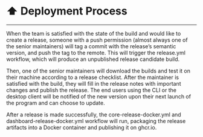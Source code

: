 # ⬆️ Deployment Process
---

When the team is satisfied with the state of the build and would like to create a release, someone with a push permission (almost always one of the senior maintainers) will tag a commit with the release’s semantic version, and push the tag to the remote. This will trigger the release.yml workflow, which will produce an unpublished release candidate build. 

Then, one of the senior maintainers will download the builds and test it on their machine according to a release checklist. After the maintainer is satisfied with the build, they will fill in the release notes with important changes and publish the release. The end users using the CLI or the desktop client will be notified of the new version upon their next launch of the program and can choose to update.   

After a release is made successfully, the core-release-docker.yml and dashboard-release-docker.yml workflow will run, packaging the release artifacts into a Docker container and publishing it on ghcr.io.